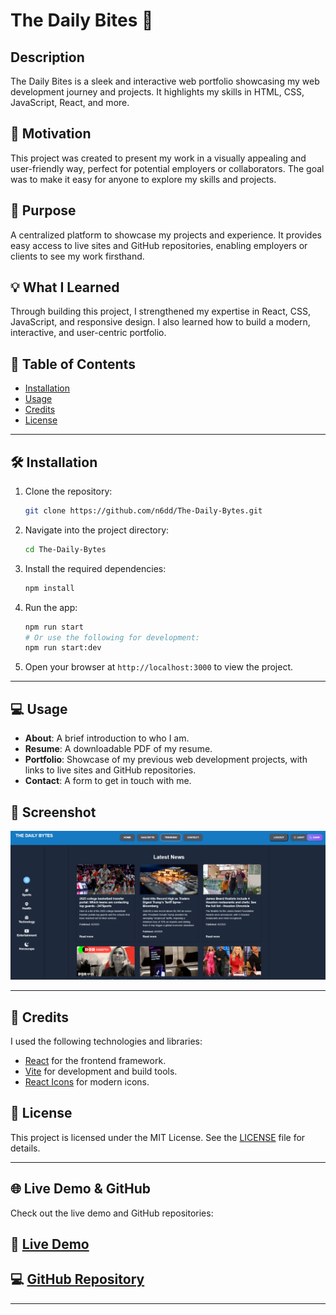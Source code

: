
# The Daily Bites 📰

## Description

The Daily Bites is a sleek and interactive web portfolio showcasing my web development journey and projects. It highlights my skills in HTML, CSS, JavaScript, React, and more.

## 🚀 Motivation

This project was created to present my work in a visually appealing and user-friendly way, perfect for potential employers or collaborators. The goal was to make it easy for anyone to explore my skills and projects.

## 🔧 Purpose

A centralized platform to showcase my projects and experience. It provides easy access to live sites and GitHub repositories, enabling employers or clients to see my work firsthand.

## 💡 What I Learned

Through building this project, I strengthened my expertise in React, CSS, JavaScript, and responsive design. I also learned how to build a modern, interactive, and user-centric portfolio.

## 📑 Table of Contents

- [Installation](#installation)
- [Usage](#usage)
- [Credits](#credits)
- [License](#license)

---

## 🛠️ Installation

1. Clone the repository:
    ```bash
    git clone https://github.com/n6dd/The-Daily-Bytes.git
    ```

2. Navigate into the project directory:
    ```bash
    cd The-Daily-Bytes
    ```

3. Install the required dependencies:
    ```bash
    npm install
    ```

4. Run the app:
    ```bash
    npm run start
    # Or use the following for development:
    npm run start:dev
    ```

5. Open your browser at `http://localhost:3000` to view the project.

---

## 💻 Usage

- **About**: A brief introduction to who I am.
- **Resume**: A downloadable PDF of my resume.
- **Portfolio**: Showcase of my previous web development projects, with links to live sites and GitHub repositories.
- **Contact**: A form to get in touch with me.

## 📸 Screenshot

![Project Screenshot](./Project.png)

---

## 🎉 Credits

I used the following technologies and libraries:
- [React](https://reactjs.org/) for the frontend framework.
- [Vite](https://vitejs.dev/) for development and build tools.
- [React Icons](https://react-icons.github.io/react-icons/) for modern icons.

## 📜 License

This project is licensed under the MIT License. See the [LICENSE](LICENSE) file for details.

---

## 🌐 Live Demo & GitHub

Check out the live demo and GitHub repositories:

## 🌟 [Live Demo](https://the-daily-bytes-o4jo.onrender.com)
## 💻 [GitHub Repository](https://github.com/n6dd/The-Daily-Bytes)

---
